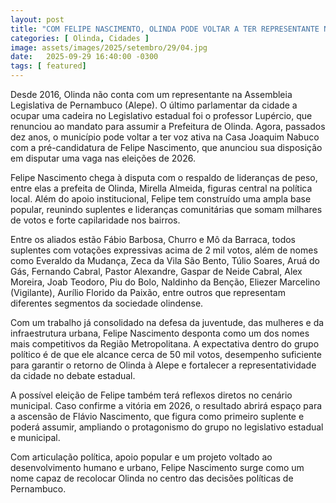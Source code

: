 ```yaml
---
layout: post
title: "COM FELIPE NASCIMENTO, OLINDA PODE VOLTAR A TER REPRESENTANTE NA ALEPE"
categories: [ Olinda, Cidades ]
image: assets/images/2025/setembro/29/04.jpg
date:   2025-09-29 16:40:00 -0300
tags: [ featured]
---
```

Desde 2016, Olinda não conta com um representante na Assembleia Legislativa de Pernambuco (Alepe). O último parlamentar da cidade a ocupar uma cadeira no Legislativo estadual foi o professor Lupércio, que renunciou ao mandato para assumir a Prefeitura de Olinda. Agora, passados dez anos, o município pode voltar a ter voz ativa na Casa Joaquim Nabuco com a pré-candidatura de Felipe Nascimento, que anunciou sua disposição em disputar uma vaga nas eleições de 2026.

Felipe Nascimento chega à disputa com o respaldo de lideranças de peso, entre elas a prefeita de Olinda, Mirella Almeida, figuras central na política local. Além do apoio institucional, Felipe tem construído uma ampla base popular, reunindo suplentes e lideranças comunitárias que somam milhares de votos e forte capilaridade nos bairros.

Entre os aliados estão Fábio Barbosa, Churro e Mô da Barraca, todos suplentes com votações expressivas acima de 2 mil votos, além de nomes como Everaldo da Mudança, Zeca da Vila São Bento, Túlio Soares, Aruá do Gás, Fernando Cabral, Pastor Alexandre, Gaspar de Neide Cabral, Alex Moreira, Joab Teodoro, Piu do Bolo, Naldinho da Benção, Eliezer Marcelino (Vigilante), Aurílio Florido da Paixão, entre outros que representam diferentes segmentos da sociedade olindense.

Com um trabalho já consolidado na defesa da juventude, das mulheres e da infraestrutura urbana, Felipe Nascimento desponta como um dos nomes mais competitivos da Região Metropolitana. A expectativa dentro do grupo político é de que ele alcance cerca de 50 mil votos, desempenho suficiente para garantir o retorno de Olinda à Alepe e fortalecer a representatividade da cidade no debate estadual.

A possível eleição de Felipe também terá reflexos diretos no cenário municipal. Caso confirme a vitória em 2026, o resultado abrirá espaço para a ascensão de Flávio Nascimento, que figura como primeiro suplente e poderá assumir, ampliando o protagonismo do grupo no legislativo estadual e municipal.

Com articulação política, apoio popular e um projeto voltado ao desenvolvimento humano e urbano, Felipe Nascimento surge como um nome capaz de recolocar Olinda no centro das decisões políticas de Pernambuco.
